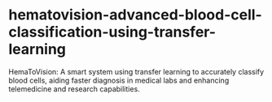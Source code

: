 # hematovision-advanced-blood-cell-classification-using-transfer-learning
HemaToVision: A smart system using transfer learning to accurately classify blood cells, aiding faster diagnosis in medical labs and enhancing telemedicine and research capabilities.
